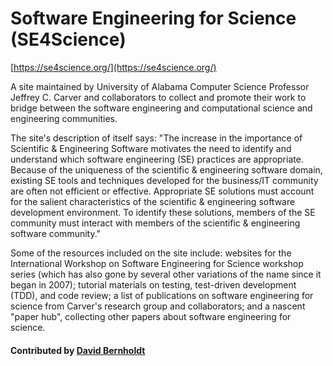 # Software Engineering for Science (SE4Science)

[https://se4science.org/](https://se4science.org/)

A site maintained by University of Alabama Computer Science Professor Jeffrey C. Carver and collaborators to collect and promote their work to bridge between the software engineering and computational science and engineering communities.

The site's description of itself says: "The increase in the importance of Scientific & Engineering Software motivates the need to identify and understand which software engineering (SE) practices are appropriate. Because of the uniqueness of the scientific & engineering software domain, existing SE tools and techniques developed for the business/IT community are often not efficient or effective. Appropriate SE solutions must account for the salient characteristics of the scientific & engineering software development environment. To identify these solutions, members of the SE community must interact with members of the scientific & engineering software community."

Some of the resources included on the site include: 
websites for the International Workshop on Software Engineering for Science workshop series (which has also gone by several other variations of the name since it began in 2007);
tutorial materials on testing, test-driven development (TDD), and code review;
a list of publications on software engineering for science from Carver's research group and collaborators;
and a nascent "paper hub", collecting other papers about software engineering for science.

#### Contributed by [David Bernholdt](http://github.com/bernhold)

<!---
Publish: preview
Publication date: 2018-10-27
Categories: development, reliability, collaboration, skills
Topics: software engineering, testing, publishing, online learning
Tags: workshop-series
Level: 2
Prerequisites: defaults
Aggregate: none
--->
